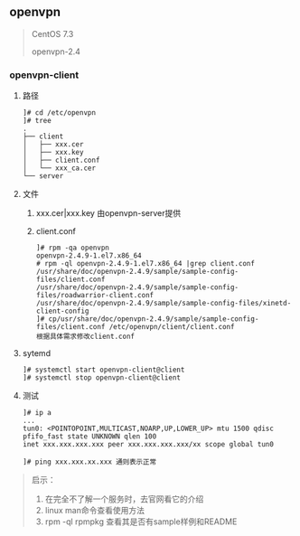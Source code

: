 ## openvpn

> CentOS 7.3
>
> openvpn-2.4

### openvpn-client

1. 路径

   ```shell
   ]# cd /etc/openvpn
   ]# tree
   .
   ├── client
   │   ├── xxx.cer
   │   ├── xxx.key
   │   ├── client.conf
   │   └── xxx_ca.cer
   └── server
   ```

2. 文件

   1. xxx.cer|xxx.key 由openvpn-server提供

   2. client.conf

      ```shell
      ]# rpm -qa openvpn
      openvpn-2.4.9-1.el7.x86_64
      # rpm -ql openvpn-2.4.9-1.el7.x86_64 |grep client.conf
      /usr/share/doc/openvpn-2.4.9/sample/sample-config-files/client.conf
      /usr/share/doc/openvpn-2.4.9/sample/sample-config-files/roadwarrior-client.conf
      /usr/share/doc/openvpn-2.4.9/sample/sample-config-files/xinetd-client-config
      ]# cp/usr/share/doc/openvpn-2.4.9/sample/sample-config-files/client.conf /etc/openvpn/client/client.conf
      根据具体需求修改client.conf
      ```

3. sytemd

   ```shell
   ]# systemctl start openvpn-client@client
   ]# systemctl stop openvpn-client@client
   ```

4. 测试

   ```shell
   ]# ip a
   ...
   tun0: <POINTOPOINT,MULTICAST,NOARP,UP,LOWER_UP> mtu 1500 qdisc pfifo_fast state UNKNOWN qlen 100
   inet xxx.xxx.xxx.xxx peer xxx.xxx.xxx.xxx/xx scope global tun0
   
   ]# ping xxx.xxx.xx.xxx 通则表示正常
   ```



> 启示：
>
> 	1. 在完全不了解一个服务时，去官网看它的介绍
>  	2. linux  man命令查看使用方法
>  	3. rpm -ql rpmpkg 查看其是否有sample样例和README
